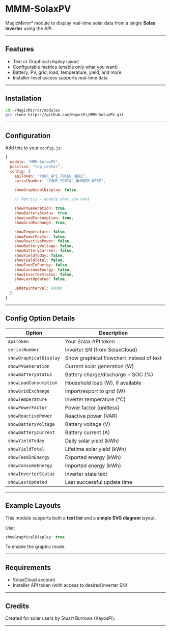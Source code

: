 
# MMM-SolaxPV

MagicMirror² module to display real-time solar data from a single **Solax inverter** using the API.

---

##  Features

- Text or Graphical display layout
- Configurable metrics (enable only what you want)
- Battery, PV, grid, load, temperature, yield, and more
- Installer-level access supports real-time data

---

##  Installation

```bash
cd ~/MagicMirror/modules
git clone https://github.com/KayosPi/MMM-SolaxPV.git
```

---

##  Configuration

Add this to your `config.js`:

```js
{
  module: "MMM-SolaxPV",
  position: "top_center",
  config: {
    apiToken: "YOUR_API_TOKEN_HERE",
    serialNumber: "YOUR_SERIAL_NUMBER_HERE",

    showGraphicalDisplay: false,

    // Metrics — enable what you want

    showPVGeneration: true,
    showBatteryStatus: true,
    showLoadConsumption: true,
    showGridExchange: true,

    showTemperature: false,
    showPowerFactor: false,
    showReactivePower: false,
    showBatteryVoltage: false,
    showBatteryCurrent: false,
    showYieldToday: false,
    showYieldTotal: false,
    showFeedInEnergy: false,
    showConsumeEnergy: false,
    showInverterStatus: false,
    showLastUpdated: false,

    updateInterval: 60000
  }
}
```

---

##  Config Option Details

| Option               | Description |
|----------------------|-------------|
| `apiToken`           | Your Solax API token |
| `serialNumber`       | Inverter SN (from SolaxCloud) |
| `showGraphicalDisplay` | Show graphical flowchart instead of text |
| `showPVGeneration`   | Current solar generation (W) |
| `showBatteryStatus`  | Battery charge/discharge + SOC (%) |
| `showLoadConsumption`| Household load (W), if available |
| `showGridExchange`   | Import/export to grid (W) |
| `showTemperature`    | Inverter temperature (°C) |
| `showPowerFactor`    | Power factor (unitless) |
| `showReactivePower`  | Reactive power (VAR) |
| `showBatteryVoltage` | Battery voltage (V) |
| `showBatteryCurrent` | Battery current (A) |
| `showYieldToday`     | Daily solar yield (kWh) |
| `showYieldTotal`     | Lifetime solar yield (kWh) |
| `showFeedInEnergy`   | Exported energy (kWh) |
| `showConsumeEnergy`  | Imported energy (kWh) |
| `showInverterStatus` | Inverter state text |
| `showLastUpdated`    | Last successful update time |

---

##  Example Layouts

This module supports both a **text list** and a **simple SVG diagram** layout.

Use:

```js
showGraphicalDisplay: true
```

To enable the graphic mode.

---

##  Requirements

- SolaxCloud account
- Installer API token (with access to desired inverter SN)

---

##  Credits

Created for solar users by Stuart Burrows (KayosPi).

---
